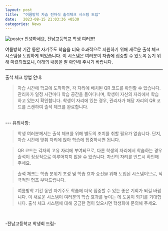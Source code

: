 ```yaml
---
layout: post
title:  "여름방학 자습 전자식 출석체크 시스템 도입"
date:   2023-08-15 21:03:36 +0530
categories: News
---
```

![poster](https://img.jeonnam.school/ead8847e044c36aa6605da4ac969a3f0e5e000b1.png)
안녕하세요, 전남고등학교 학생 여러분!

여름방학 기간 동안 자기주도 학습을 더욱 효과적으로 지원하기 위해 새로운 출석 체크 시스템을 도입하게 되었습니다. 이 시스템은 여러분이 자습에 집중할 수 있도록 돕기 위해 마련되었으니, 아래의 내용을 잘 확인해 주시기 바랍니다.
<br>

---
출석 체크 방법 안내:

> 자습 시간에 학교에 도착하면, 각 자리에 배치된 QR 코드를 확인할 수 있습니다.
> 관리자가 일정 시간마다 학습 공간을 돌아다니며, 학생이 자신의 자리에서 학습하고 있는지 확인합니다.
> 학생이 자리에 있는 경우, 관리자가 해당 자리의 QR 코드를 스캔하여 출석 체크를 완료합니다.

<br>
---
 유의사항:


>학생 여러분께서는 출석 체크를 위해 별도의 조치를 취할 필요가 없습니다. 단지, 자습 시간에 맞춰 자리에 앉아 학습에 집중하시면 됩니다.

>QR 코드는 각자의 고유 자리에 부여되므로, 다른 학생의 자리에서 학습하는 경우 출석이 정상적으로 이루어지지 않을 수 있습니다. 자신의 자리를 반드시 확인해 주세요.

>출석 체크는 학습 분위기 조성 및 학습 효과 증진을 위해 도입된 시스템이므로, 적극적인 협조 부탁드립니다.

>여름방학 기간 동안 자기주도 학습에 더욱 집중할 수 있는 좋은 기회가 되길 바랍니다. 이 새로운 시스템이 여러분의 학습 효과를 높이는 데 도움이 되기를 기대합니다. 출석 체크 시스템에 대해 궁금한 점이 있으시면 학생회에 문의해 주세요.


<br>

-전남고등학교 학생회 드림-